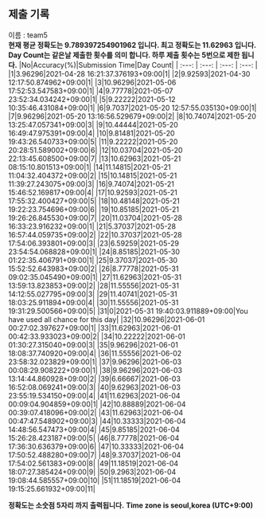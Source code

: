 


  
## 제출 기록  
이름 : team5  
**현재 평균 정확도는 9.789397254901962 입니다. 최고 정확도는 11.62963 입니다.**  
**Day Count는 같은날 제출한 횟수를 의미 합니다. 하루 제출 횟수는 5번으로 제한 됩니다.**
|No|Accuracy(%)|Submission Time|Day Count|
| :---: | :---: | :---: | :---: |
|1|3.96296|2021-04-28 16:21:37.376193+09:00|1|
|2|9.92593|2021-04-30 12:17:50.874962+09:00|1|
|3|10.96296|2021-05-06 17:52:53.547583+09:00|1|
|4|9.77778|2021-05-07 23:52:34.034242+09:00|1|
|5|9.22222|2021-05-12 10:35:46.431084+09:00|1|
|6|9.7037|2021-05-20 12:57:55.035130+09:00|1|
|7|9.96296|2021-05-20 13:16:56.529679+09:00|2|
|8|10.74074|2021-05-20 13:25:47.057341+09:00|3|
|9|10.44444|2021-05-20 16:49:47.975391+09:00|4|
|10|9.81481|2021-05-20 19:43:26.540733+09:00|5|
|11|9.22222|2021-05-20 20:28:51.589002+09:00|6|
|12|10.03704|2021-05-20 22:13:45.608500+09:00|7|
|13|10.62963|2021-05-21 08:15:10.801513+09:00|1|
|14|11.14815|2021-05-21 11:04:32.404372+09:00|2|
|15|10.14815|2021-05-21 11:39:27.243075+09:00|3|
|16|9.74074|2021-05-21 15:46:52.169817+09:00|4|
|17|10.92593|2021-05-21 17:55:32.400427+09:00|5|
|18|10.48148|2021-05-21 19:22:23.754696+09:00|6|
|19|10.85185|2021-05-21 19:26:26.845530+09:00|7|
|20|11.03704|2021-05-28 16:33:23.916232+09:00|1|
|21|5.37037|2021-05-28 16:57:44.059735+09:00|2|
|22|10.37037|2021-05-28 17:54:06.393801+09:00|3|
|23|6.59259|2021-05-29 23:54:54.068828+09:00|1|
|24|8.85185|2021-05-30 01:22:35.406791+09:00|1|
|25|9.37037|2021-05-30 15:52:52.643983+09:00|2|
|26|8.77778|2021-05-31 09:02:35.045490+09:00|1|
|27|11.62963|2021-05-31 13:59:13.823853+09:00|2|
|28|11.55556|2021-05-31 14:12:55.027795+09:00|3|
|29|11.40741|2021-05-31 18:03:25.911894+09:00|4|
|30|11.55556|2021-05-31 19:31:29.500566+09:00|5|
|31|0|2021-05-31 19:40:03.911889+09:00|You have used all chance for this day|
|32|10.96296|2021-06-01 00:27:02.397627+09:00|1|
|33|11.62963|2021-06-01 00:42:33.933023+09:00|2|
|34|10.22222|2021-06-01 01:30:27.315040+09:00|3|
|35|9.96296|2021-06-01 18:08:37.740920+09:00|4|
|36|11.55556|2021-06-02 23:58:32.023829+09:00|1|
|37|9.96296|2021-06-03 00:08:29.908222+09:00|1|
|38|9.96296|2021-06-03 13:14:44.860928+09:00|2|
|39|6.66667|2021-06-03 16:52:08.069241+09:00|3|
|40|9.62963|2021-06-03 23:55:19.534150+09:00|4|
|41|11.62963|2021-06-04 00:09:04.904859+09:00|1|
|42|10.88889|2021-06-04 00:39:07.418096+09:00|2|
|43|11.62963|2021-06-04 00:47:47.548902+09:00|3|
|44|10.33333|2021-06-04 14:48:56.547473+09:00|4|
|45|9.85185|2021-06-04 15:26:28.423187+09:00|5|
|46|8.77778|2021-06-04 17:36:30.636379+09:00|6|
|47|10.33333|2021-06-04 17:50:52.488280+09:00|7|
|48|9.37037|2021-06-04 17:54:02.561383+09:00|8|
|49|11.18519|2021-06-04 18:07:27.385424+09:00|9|
|50|9.2963|2021-06-04 19:08:44.585557+09:00|10|
|51|11.18519|2021-06-04 19:15:25.661932+09:00|11|


**정확도는 소숫점 5자리 까지 출력됩니다.**
**Time zone is seoul,korea (UTC+9:00)**
